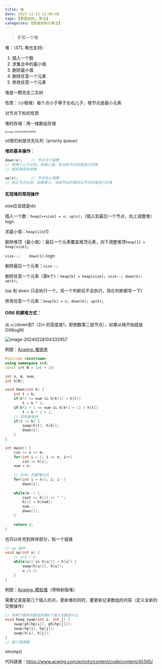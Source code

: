 ```yaml
---
title: 堆
date: 2023-12-15 12:00:00
tags: [数据结构, 算法]
categories: [数据结构与算法]
---
```


> 手写一个堆

<!--more-->

堆：（STL 堆也支持）

1. 插入一个数
2. 求集合中的最小值
3. 删除最小值
4. 删除任意一个元素
5. 修改任意一个元素

堆是一颗完全二叉树

性质：（小根堆）每个点小于等于左右儿子，根节点是最小元素

对节点下标的性质

堆的存储：用一维数组存储

<img src="/Users/jk/Desktop/Coding/myblog/source/_posts/algo/assets/image-20240228101246463.png" alt="image-20240228101246463" style="zoom:50%;" />

stl里的树是优先队列（priority queue）

**堆的基本操作**：

```cpp
down(x);	// 节点向下调整
// 和两个儿子比较，找最小值，和当前节点的值进行交换
// 直到满足标准堆

up(x);		// 节点向上调整
// 和父节点比较，如果更小，当前节点的值和父节点的值进行交换
```

#### 实现堆的常用操作

size应该就是idx

插入一个数：`heap[++size] = x; up(x);`（插入到最后一个节点，向上调整堆）logn

求最小值：`heap[1]`o(1)

删除堆顶（最小值）：最后一个元素覆盖堆顶元素，向下调整堆顶`heap[1] = heap[size];`

`size--;	down(1);`logn

删除最后一个元素：`size--;`

删除任意一个元素（第k个）：`heap[k] = heap[size]; size--; down(k); up(k);`

(up 和 down 只会执行一个，另一个判断后不会执行，简化判断都写一下)

修改任意一个元素：`heap[k] = x; down(k); up(k);`

#### O(N) 的建堆方式：

从 `n/2`down到1（2/n 的高度是1，即倒数第二层节点），如果从根开始就是O(NlogN)

![image-20240228104332957](/Users/jk/Desktop/Coding/myblog/source/_posts/algo/assets/image-20240228104332957.png)

例题：[Acwing: 堆排序](https://www.acwing.com/problem/content/840/)

```cpp
#include <iostream>
using namespace std;
const int N = 1e5 + 10;

int n, m, num;
int h[N];

void down(int k) {
    int t = k;
    if(k*2 <= num && h[k*2] < h[t])
        t = k * 2;
    if(k*2 + 1 <= num && h[k*2 + 1] < h[t])
        t = k * 2 + 1;
    // 加判断条件
    if(t != k) {
        swap(h[t], h[k]);
        down(t);
    }
}

int main() {
    cin >> n >> m;
    for(int i = 1; i <= n; i++)
        cin >> h[i];
    num = n;
    
    // O(N) 的建堆方式
    for(int i = n/2; i; i--)
        down(i);
        
    while(m--) {
        cout << h[1] << " ";
        h[1] = h[num];
        num--;
        down(1);
    }
    
    return 0;
}
```

也可以补充到排序部分，贴一个链接

```cpp
// up 操作
void up(int u) {
    // u/2 > 0
    while(u/2 && h[u/2] > h[u]) {
        swap(h[u/2], h[u]);
        u /= 2;
    }
}
```

例题：[Acwing: 模拟堆](https://www.acwing.com/problem/content/841/)（带映射版堆）

需要记录是第几个插入的点，更新堆的同时，要更新记录数组的内容（定义全新的交换操作）

```cpp
// 开两个额外的数组存第k个插入的数是什么
void heap_swap(int i, int j) {
	swap(ph[hp[i]], ph[hp[j]]);
    swap(hp[i], hp[j]);
    swap(h[i], h[j]);
}
// 画个图理解
```

strcmp()

代码链接：https://www.acwing.com/activity/content/code/content/45305/



